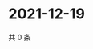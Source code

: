 # 2021-12-19

共 0 条

<!-- BEGIN WEIBO -->
<!-- 最后更新时间 Sun Dec 19 2021 10:29:45 GMT+0800 (China Standard Time) -->

<!-- END WEIBO -->
